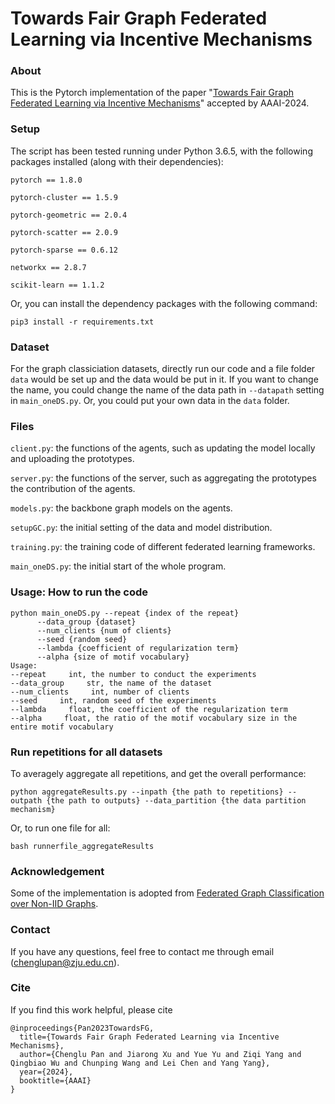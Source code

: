 # Towards Fair Graph Federated Learning via Incentive Mechanisms
### About
This is the Pytorch implementation of the paper "[Towards Fair Graph Federated Learning via Incentive Mechanisms](http://arxiv.org/abs/2312.13306)" accepted by AAAI-2024.
### Setup
The script has been tested running under Python 3.6.5, with the following packages installed (along with their dependencies):


`pytorch == 1.8.0`

`pytorch-cluster == 1.5.9`

`pytorch-geometric == 2.0.4`

`pytorch-scatter == 2.0.9`

`pytorch-sparse == 0.6.12`

`networkx == 2.8.7`

`scikit-learn == 1.1.2`



Or, you can install the dependency packages with the following command:



```
pip3 install -r requirements.txt
```
### Dataset
For the graph classiciation datasets, directly run our code and a file folder `data` would be set up and the data would be put in it. If you want to change the name, you could change the name of the data path in `--datapath` setting in `main_oneDS.py`. Or, you could put your own data in the `data` folder.

### Files
`client.py`: the functions of the agents, such as updating the model locally and uploading the prototypes.

`server.py`: the functions of the server, such as aggregating the prototypes the contribution of the agents.

`models.py`: the backbone graph models on the agents.

`setupGC.py`: the initial setting of the data and model distribution.

`training.py`: the training code of different federated learning frameworks.

`main_oneDS.py`: the initial start of the whole program.



### Usage: How to run the code
```
python main_oneDS.py --repeat {index of the repeat}
      --data_group {dataset}
      --num_clients {num of clients}
      --seed {random seed}
      --lambda {coefficient of regularization term}
      --alpha {size of motif vocabulary}
Usage:
--repeat     int, the number to conduct the experiments
--data_group     str, the name of the dataset
--num_clients     int, number of clients
--seed     int, random seed of the experiments
--lambda     float, the coefficient of the regularization term
--alpha     float, the ratio of the motif vocabulary size in the entire motif vocabulary 
```
### Run repetitions for all datasets

To averagely aggregate all repetitions, and get the overall performance:

```
python aggregateResults.py --inpath {the path to repetitions} --outpath {the path to outputs} --data_partition {the data partition mechanism}
```

Or, to run one file for all:

```
bash runnerfile_aggregateResults
```



### Acknowledgement
Some of the implementation is adopted from [Federated Graph Classification over Non-IID Graphs](https://github.com/Oxfordblue7/GCFL).

### Contact
If you have any questions, feel free to contact me through email (chenglupan@zju.edu.cn).

### Cite
If you find this work helpful, please cite
```
@inproceedings{Pan2023TowardsFG,
  title={Towards Fair Graph Federated Learning via Incentive Mechanisms},
  author={Chenglu Pan and Jiarong Xu and Yue Yu and Ziqi Yang and Qingbiao Wu and Chunping Wang and Lei Chen and Yang Yang},
  year={2024},
  booktitle={AAAI}
}
```
